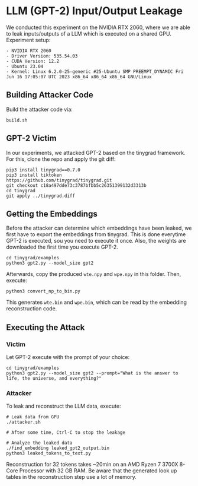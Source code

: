 # LLM (GPT-2) Input/Output Leakage
We conducted this experiment on the NVIDIA RTX 2060, where we are able to leak  inputs/outputs of a LLM which is executed on a shared GPU. Experiment setup:
```
- NVIDIA RTX 2060
- Driver Version: 535.54.03
- CUDA Version: 12.2
- Ubuntu 23.04
- Kernel: Linux 6.2.0-25-generic #25-Ubuntu SMP PREEMPT_DYNAMIC Fri Jun 16 17:05:07 UTC 2023 x86_64 x86_64 x86_64 GNU/Linux
```

## Building Attacker Code
Build the attacker code via:
```
build.sh
```

## GPT-2 Victim
In our experiments, we attacked GPT-2 based on the tinygrad framework. For this, clone the repo and apply the git diff:
```
pip3 install tinygrad==0.7.0
pip3 install tiktoken
https://github.com/tinygrad/tinygrad.git
git checkout c18a497dde73c3787bfbb5c26351399132d3313b
cd tinygrad
git apply ../tinygrad.diff
```

## Getting the Embeddings
Before the attacker can determine which embeddings have been leaked, we first have to export the embeddings from tinygrad. This is done everytime GPT-2 is executed, sou you need to execute it once. Also, the weights are downloaded the first time you execute GPT-2.
```
cd tinygrad/examples
python3 gpt2.py --model_size gpt2 
```
Afterwards, copy the produced `wte.npy` and `wpe.npy` in this folder. Then, execute:
```
python3 convert_np_to_bin.py
```
This generates `wte.bin` and `wpe.bin`, which can be read by the embedding reconstruction code.

## Executing the Attack

### Victim
Let GPT-2 execute with the prompt of your choice:
```
cd tinygrad/examples
python3 gpt2.py --model_size gpt2 --prompt="What is the answer to life, the universe, and everything?"
```

### Attacker
To leak and reconstruct the LLM data, execute:
```
# Leak data from GPU
./attacker.sh

# After some time, Ctrl-C to stop the leakage

# Analyze the leaked data
./find_embedding leaked_gpt2_output.bin
python3 leaked_tokens_to_text.py
```
Reconstruction for 32 tokens takes ~20min on an AMD Ryzen 7 3700X 8-Core Processor with 32 GB RAM. Be aware that the generated look up tables in the reconstruction step use a lot of memory.
